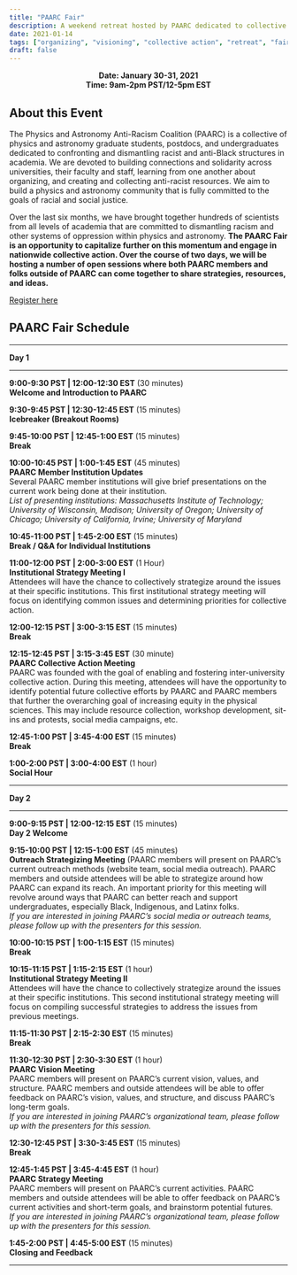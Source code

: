 ```yaml
---
title: "PAARC Fair"
description: A weekend retreat hosted by PAARC dedicated to collective strategizing on DEI issues across universities
date: 2021-01-14
tags: ["organizing", "visioning", "collective action", "retreat", "fair"]
draft: false
---
```


**<div align="center">Date: January 30-31, 2021</div>**
**<div align="center">Time: 9am-2pm PST/12-5pm EST</div>**

About this Event
--------
The Physics and Astronomy Anti-Racism Coalition (PAARC) is a collective of physics and astronomy graduate students, postdocs, and undergraduates dedicated to confronting and dismantling racist and anti-Black structures in academia. We are devoted to building connections and solidarity across universities, their faculty and staff, learning from one another about organizing, and creating and collecting anti-racist resources. We aim to build a physics and astronomy community that is fully committed to the goals of racial and social justice.

Over the last six months, we have brought together hundreds of scientists from all levels of academia that are committed to dismantling racism and other systems of oppression within physics and astronomy. **The PAARC Fair is an opportunity to capitalize further on this momentum and engage in nationwide collective action. Over the course of two days, we will be hosting a number of open sessions where both PAARC members and folks outside of PAARC can come together to share strategies, resources, and ideas.**

[Register here](https://www.eventbrite.com/e/120489771149/)

PAARC Fair Schedule
-------------

-------------

**Day 1**

--------------
 **9:00-9:30 PST | 12:00-12:30 EST** (30 minutes)\
 **Welcome and Introduction to PAARC**

**9:30-9:45 PST | 12:30-12:45 EST** (15 minutes)\
**Icebreaker (Breakout Rooms)**

**9:45-10:00 PST | 12:45-1:00 EST** (15 minutes)\
**Break**

**10:00-10:45 PST | 1:00-1:45 EST** (45 minutes)\
**PAARC Member Institution Updates**\
Several PAARC member institutions will give brief presentations on the current work being done at their institution.\
*List of presenting institutions: Massachusetts Institute of Technology; University of Wisconsin, Madison; University of Oregon; University of Chicago; University of California, Irvine; University of Maryland*

**10:45-11:00 PST | 1:45-2:00 EST** (15 minutes)\
**Break / Q&A for Individual Institutions**

**11:00-12:00 PST | 2:00-3:00 EST** (1 Hour)\
**Institutional Strategy Meeting I**\
Attendees will have the chance to collectively strategize around the issues at their specific institutions. This first institutional strategy meeting will focus on identifying common issues and determining priorities for collective action.

**12:00-12:15 PST | 3:00-3:15 EST** (15 minutes)\
**Break**

**12:15-12:45 PST | 3:15-3:45 EST** (30 minute)\
**PAARC Collective Action Meeting**\
PAARC was founded with the goal of enabling and fostering inter-university collective action. During this meeting, attendees will have the opportunity to identify potential future collective efforts by PAARC and PAARC members that further the overarching goal of increasing equity in the physical sciences. This may include resource collection, workshop development, sit-ins and protests, social media campaigns, etc.

**12:45-1:00 PST | 3:45-4:00 EST** (15 minutes)\
**Break**

**1:00-2:00 PST | 3:00-4:00 EST** (1 hour)\
**Social Hour**

----------

**Day 2**

--------------
**9:00-9:15 PST | 12:00-12:15 EST** (15 minutes)\
**Day 2 Welcome**

**9:15-10:00 PST | 12:15-1:00 EST** (45 minutes)\
**Outreach Strategizing Meeting** (PAARC members will present on PAARC’s current outreach methods (website team, social media outreach). PAARC members and outside attendees will be able to strategize around how PAARC can expand its reach. An important priority for this meeting will revolve around ways that PAARC can better reach and support undergraduates, especially Black, Indigenous, and Latinx folks.\
*If you are interested in joining PAARC’s social media or outreach teams, please follow up with the presenters for this session.*

**10:00-10:15 PST | 1:00-1:15 EST** (15 minutes)\
**Break**

**10:15-11:15 PST | 1:15-2:15 EST** (1 hour)\
**Institutional Strategy Meeting II**\
Attendees will have the chance to collectively strategize around the issues at their specific institutions. This second institutional strategy meeting will focus on compiling successful strategies to address the issues from previous meetings.

**11:15-11:30 PST | 2:15-2:30 EST** (15 minutes)\
**Break**

**11:30-12:30 PST | 2:30-3:30 EST** (1 hour)\
**PAARC Vision Meeting**\
PAARC members will present on PAARC’s current vision, values, and structure. PAARC members and outside attendees will be able to offer feedback on PAARC’s vision, values, and structure, and discuss PAARC’s long-term goals.\
*If you are interested in joining PAARC’s organizational team, please follow up with the presenters for this session.*

**12:30-12:45 PST | 3:30-3:45 EST** (15 minutes)\
**Break**

**12:45-1:45 PST | 3:45-4:45 EST** (1 hour)\
**PAARC Strategy Meeting**\
PAARC members will present on PAARC’s current activities. PAARC members and outside attendees will be able to offer feedback on PAARC’s current activities and short-term goals, and brainstorm potential futures.\
*If you are interested in joining PAARC’s organizational team, please follow up with the presenters for this session.*

**1:45-2:00 PST | 4:45-5:00 EST** (15 minutes)\
**Closing and Feedback**

----------
